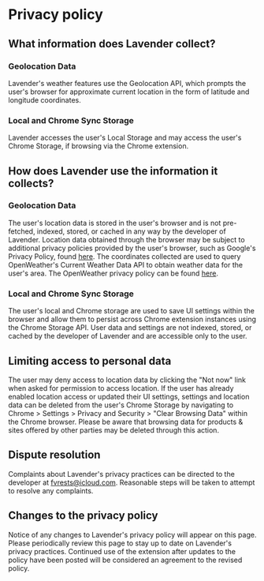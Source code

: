 # Privacy policy

## What information does Lavender collect?

### Geolocation Data

Lavender's weather features use the Geolocation API, which prompts the user's browser for approximate current location in the form of latitude and longitude coordinates.

### Local and Chrome Sync Storage

Lavender accesses the user's Local Storage and may access the user's Chrome Storage, if browsing via the Chrome extension.

## How does Lavender use the information it collects?

### Geolocation Data

The user's location data is stored in the user's browser and is not pre-fetched, indexed, stored, or cached in any way by the developer of Lavender. Location data obtained through the browser may be subject to additional privacy policies provided by the user's browser, such as Google's Privacy Policy, found [here](https://www.google.com/policies/privacy/). The coordinates collected are used to query OpenWeather's Current Weather Data API to obtain weather data for the user's area. The OpenWeather privacy policy can be found [here](https://openweather.co.uk/privacy-policy).

### Local and Chrome Sync Storage

The user's local and Chrome storage are used to save UI settings within the browser and allow them to persist across Chrome extension instances using the Chrome Storage API. User data and settings are not indexed, stored, or cached by the developer of Lavender and are accessible only to the user.

## Limiting access to personal data

The user may deny access to location data by clicking the "Not now" link when asked for permission to access location. If the user has already enabled location access or updated their UI settings, settings and location data can be deleted from the user's Chrome Storage by navigating to Chrome > Settings > Privacy and Security > "Clear Browsing Data" within the Chrome browser. Please be aware that browsing data for products & sites offered by other parties may be deleted through this action.

## Dispute resolution

Complaints about Lavender's privacy practices can be directed to the developer at <fvrests@icloud.com>. Reasonable steps will be taken to attempt to resolve any complaints.

## Changes to the privacy policy

Notice of any changes to Lavender's privacy policy will appear on this page. Please periodically review this page to stay up to date on Lavender's privacy practices. Continued use of the extension after updates to the policy have been posted will be considered an agreement to the revised policy.
